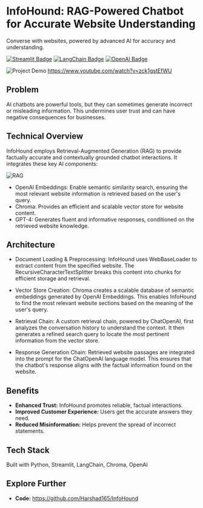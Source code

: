 # InfoHound: RAG-Powered Chatbot for Accurate Website Understanding
Converse with websites, powered by advanced AI for accuracy and understanding.

[![Streamlit Badge](https://img.shields.io/badge/Built%20With-Streamlit-blue)](https://streamlit.io/) [![LangChain Badge](https://img.shields.io/badge/LangChain-orange)](https://langchain.readthedocs.io/) [![OpenAI Badge](https://img.shields.io/badge/OpenAI-purple)](https://openai.com/)


![Project Demo](InfoHound.gif)
https://www.youtube.com/watch?v=zck1gstEfWU

## Problem 

AI chatbots are powerful tools, but they can sometimes generate incorrect or misleading information. This undermines user trust and can have negative consequences for businesses.

## Technical Overview

InfoHound employs Retrieval-Augmented Generation (RAG) to provide factually accurate and contextually grounded chatbot interactions.  It integrates these key AI components:

![RAG](https://github.com/Harshad165/InfoHound/assets/56105291/0d3de0b3-cffd-47d1-b0a5-81dc54110d80)

* OpenAI Embeddings: Enable semantic similarity search, ensuring the most relevant website information is retrieved based on the user's query.
* Chroma: Provides an efficient and scalable vector store for website content.
* GPT-4: Generates fluent and informative responses, conditioned on the retrieved website knowledge.

## Architecture

* Document Loading & Preprocessing:  InfoHound uses WebBaseLoader to extract content from the specified website.  The RecursiveCharacterTextSplitter breaks this content into chunks for efficient storage and retrieval.

* Vector Store Creation: Chroma creates a scalable database of semantic embeddings generated by OpenAI Embeddings.  This enables InfoHound to find the most relevant website sections based on the meaning of the user's query.

* Retrieval Chain:  A custom retrieval chain, powered by ChatOpenAI, first analyzes the conversation history to understand the context.  It then generates a refined search query to locate the most pertinent information from the vector store.

* Response Generation Chain: Retrieved website passages are integrated into the prompt for the ChatOpenAI language model. This ensures that the chatbot's response aligns with the factual information found on the website.


## Benefits

* **Enhanced Trust:** InfoHound promotes reliable, factual interactions.
* **Improved Customer Experience:**  Users get the accurate answers they need.
* **Reduced Misinformation:** Helps prevent the spread of incorrect statements.

## Tech Stack

Built with Python, Streamlit, LangChain, Chroma, OpenAI

## Explore Further

* **Code:** https://github.com/Harshad165/InfoHound
